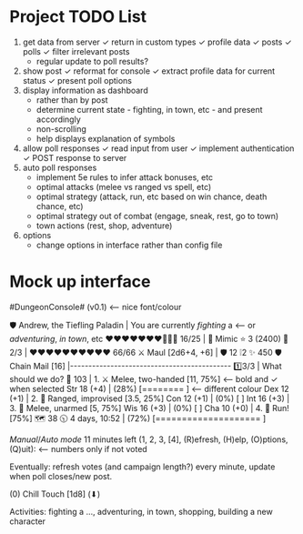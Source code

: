 Project TODO List
=================

1. get data from server
    ✓ return in custom types
    ✓ profile data
    ✓ posts
    ✓ polls
    ✓ filter irrelevant posts
    - regular update to poll results?
2. show post
    ✓ reformat for console
    ✓ extract profile data for current status
    ✓ present poll options
3. display information as dashboard
    - rather than by post
    - determine current state - fighting, in town, etc - and present accordingly
    - non-scrolling
    - help displays explanation of symbols
3. allow poll responses
    ✓ read input from user
    ✓ implement authentication
    ✓ POST response to server
4. auto poll responses
    - implement 5e rules to infer attack bonuses, etc
    - optimal attacks (melee vs ranged vs spell, etc)
    - optimal strategy (attack, run, etc based on win chance, death chance, etc)
    - optimal strategy out of combat (engage, sneak, rest, go to town)
    - town actions (rest, shop, adventure)
5. options
    - change options in interface rather than config file


Mock up interface
=================

#DungeonConsole# (v0.1) <-- nice font/colour

🛡️ Andrew, the Tiefling Paladin   |    You are currently *fighting* a  <-- or *adventuring*, *in town*, etc
❤️❤️❤️❤️❤️❤️❤️🖤🖤🖤 16/25   |       🧟 Mimic
⭐ 3 (2400) 🎲 2/3               |       ❤️❤️❤️❤️❤️❤️❤️❤️❤️❤️ 66/66
⚔️ Maul [2d6+4, +6]              |       🛡️ 12     ❕2    ✨ 450
🛡️ Chain Mail [16]               |--------------------------------------------
1️⃣3/3                            |     What should we do?
🥇 103                           |     1.  ⚔️ Melee, two-handed     [11, 75%] <-- bold and ✓ when selected
Str 18 (+4)                      |       (28%) [========                     ] <-- different colour
Dex 12 (+1)                      |     2.  🏹 Ranged, improvised    [3.5, 25%]
Con 12 (+1)                      |       (0%)  [                             ]
Int 16 (+3)                      |     3.  👊 Melee, unarmed          [5, 75%]
Wis 16 (+3)                      |       (0%)  [                             ]
Cha 10 (+0)                      |     4.  🏃 Run!                       [75%]
🗺️ 38 🕥 4 days, 10:52          |       (72%) [====================         ]

*Manual*/*Auto* *mode* 11 minutes left
(1, 2, 3, [4], (R)efresh, (H)elp, (O)ptions, (Q)uit):       <-- numbers only if not voted

Eventually: refresh votes (and campaign length?) every minute, update when poll closes/new post.

(0) Chill Touch [1d8] (⬇) 

Activities: fighting a ..., adventuring, in town, shopping, building a new character